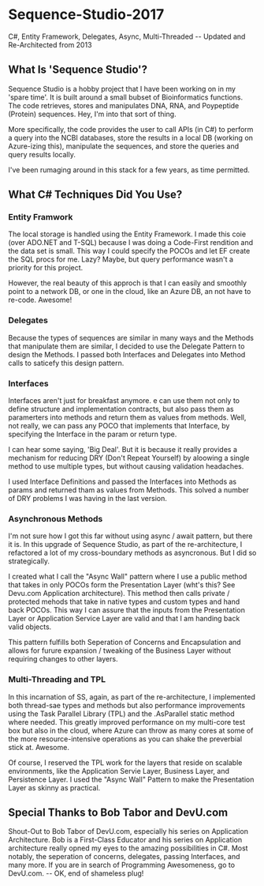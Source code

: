 # Sequence-Studio-2017
C#, Entity Framework, Delegates, Async, Multi-Threaded -- Updated and Re-Architected from 2013

<h2>What Is 'Sequence Studio'?</h2>
<p>Sequence Studio is a hobby project that I have been working on in my 'spare time'. It is built around a small bubset of Bioinformatics functions. 
The code retrieves, stores and manipulates DNA, RNA, and Poypeptide (Protein) sequences. Hey, I'm into that sort of thing.</p>
<p> More specifically, the code provides the user to call APIs (in C#) to perform a query into the NCBI databases, store the results in a local DB
(working on Azure-izing this), manipulate the sequences, and store the queries and query results locally.</p>
<p> I've been rumaging around in this stack for a few years, as time permitted.</p>

<h2> What C# Techniques Did You Use?</h2>
<h3>Entity Framwork</h3>
<p>The local storage is handled using the Entity Framework. I made this coie (over ADO.NET and T-SQL) because I was doing a
Code-First rendition and the data set is small. This way I could specify the POCOs and let EF create the SQL procs for me. 
Lazy? Maybe, but query performance wasn't a priority for this project.</p>
<p>However, the real beauty of this approch is that I can easily and smoothly point to a network DB, or one in the cloud, like an Azure DB, an not have to re-code. Awesome!</p>

<h3>Delegates</h3>
<p>Because the types of sequences are similar in many ways and the Methods that manipulate them are similar, 
I decided to use the Delegate Pattern to design the Methods. I passed both Interfaces and Delegates into Method calls to saticefy
this design pattern. </p>

<h3>Interfaces</h3>
<p>Interfaces aren't just for breakfast anymore. e can use them not only to define structure and implementation contracts, but also pass them as paramerters into methods and return them as values from methods. Well, not really, we can pass any POCO that implements that Interface, by specifying the Interface in the param or return type.</p>
<p>I can hear some saying, 'Big Deal'. But it is because it really provides a mechanism for reducing DRY (Don't Repeat Yourself) by aloowing a single method to use multiple types, but without causing validation headaches.</p>
<p>I used Interface Definitions and passed the Interfaces into Methods as params and 
returned tham as values from Methods. This solved a number of DRY problems I was having in the last version.</p>

<h3>Asynchronous Methods</h3>
<p>I'm not sure how I got this far without using async / await pattern, but there it is. In this upgrade of Sequence Studio, 
as part of the re-architecture, I refactored a lot of my cross-boundary methods as asyncronous. But I did so strategically.

<p>I created what I call the "Async Wall" pattern where I use a public method that takes in only POCOs form the Presentation Layer (wht's this? See Devu.com Application architecture). This method then calls private / protected mehods that take in native types and custom types and hand back POCOs. This way I can assure that the inputs from the Presentation Layer or Application Service Layer are valid and that I am handing back valid objects.</p>

<p> This pattern fulfills both Seperation of Concerns and Encapsulation and allows for furure expansion / tweaking of the Business Layer without requiring changes to other layers.</p>

<h3>Multi-Threading and TPL</h3>
<p>In this incarnation of SS, again, as part of the re-architecture, I implemented both thread-sae types and methods but also 
performance improvements using the Task Parallel Library (TPL) and the .AsParallel static method where needed. This greatly 
improved performance on my multi-core test box but also in the cloud, where Azure can throw as many cores at some of the more
resource-intensive operations as you can shake the preverbial stick at. Awesome.<p>

<p>Of course, I reserved the TPL work for the layers that reside on scalable environments, like the Application Servie Layer, Business Layer, and Persistence Layer. I used the "Async Wall" Pattern to make the Presentation Layer as skinny as practical.</p>

<h3></h3>
<p></p>


<h2>Special Thanks to Bob Tabor and DevU.com</h2>
<p>Shout-Out to Bob Tabor of DevU.com, especially his series on Application Architecture. 
Bob is a First-Class Educator and his series on Application architecture really opned my eyes to the amazing possibilities 
in C#. Most notably, the seperation of concerns, delegates, passing Interfaces, and many more. If you are in search 
of Programming Awesomeness, go to DevU.com. -- OK, end of shameless plug!</p>

